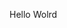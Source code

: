 Hello Wolrd




























































































































































































































































































































































